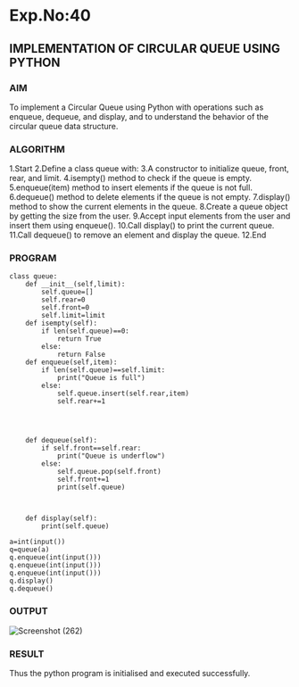 # Exp.No:40  
## IMPLEMENTATION OF CIRCULAR QUEUE USING PYTHON

### AIM  
To implement a Circular Queue using Python with operations such as enqueue, dequeue, and display, and to understand the behavior of the circular queue data structure.

### ALGORITHM  

1.Start
2.Define a class queue with:
3.A constructor to initialize queue, front, rear, and limit.
4.isempty() method to check if the queue is empty.
5.enqueue(item) method to insert elements if the queue is not full.
6.dequeue() method to delete elements if the queue is not empty.
7.display() method to show the current elements in the queue.
8.Create a queue object by getting the size from the user.
9.Accept input elements from the user and insert them using enqueue().
10.Call display() to print the current queue.
11.Call dequeue() to remove an element and display the queue.
12.End

### PROGRAM  

```
class queue:
    def __init__(self,limit):
        self.queue=[]
        self.rear=0
        self.front=0
        self.limit=limit
    def isempty(self):
        if len(self.queue)==0:
            return True
        else:
            return False
    def enqueue(self,item):
        if len(self.queue)==self.limit:
            print("Queue is full")
        else:
            self.queue.insert(self.rear,item)
            self.rear+=1
        
        
        
        
    def dequeue(self):
        if self.front==self.rear:
            print("Queue is underflow")
        else:
            self.queue.pop(self.front)
            self.front+=1
            print(self.queue)
        
        
        
    def display(self):
        print(self.queue)
        
a=int(input())
q=queue(a)
q.enqueue(int(input()))
q.enqueue(int(input()))
q.enqueue(int(input()))
q.display()
q.dequeue()
```

### OUTPUT
![Screenshot (262)](https://github.com/user-attachments/assets/601d35ad-edba-4202-bcb5-9341743721a4)

### RESULT
Thus the python program is initialised and executed successfully.


